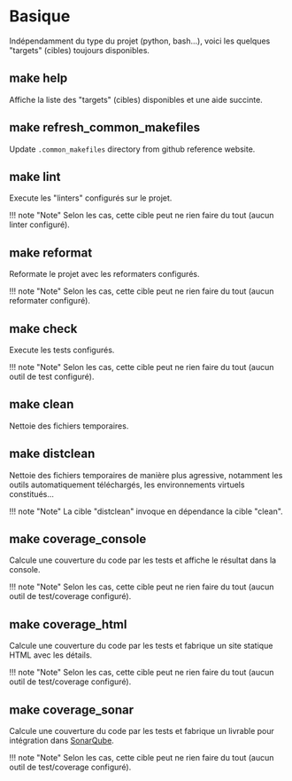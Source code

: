 # Basique

Indépendamment du type du projet (python, bash...), voici les quelques "targets" (cibles) toujours disponibles.

## make help

Affiche la liste des "targets" (cibles) disponibles et une aide succinte.

## make refresh_common_makefiles

Update `.common_makefiles` directory from github reference website.

## make lint

Execute les "linters" configurés sur le projet.

!!! note "Note"
    Selon les cas, cette cible peut ne rien faire du tout (aucun linter configuré).

## make reformat

Reformate le projet avec les reformaters configurés.

!!! note "Note"
    Selon les cas, cette cible peut ne rien faire du tout (aucun reformater configuré).

## make check

Execute les tests configurés.

!!! note "Note"
    Selon les cas, cette cible peut ne rien faire du tout (aucun outil de test configuré).

## make clean

Nettoie des fichiers temporaires.

## make distclean

Nettoie des fichiers temporaires de manière plus agressive, notamment les outils automatiquement téléchargés,
les environnements virtuels constitués...

!!! note "Note"
    La cible "distclean" invoque en dépendance la cible "clean".

## make coverage_console

Calcule une couverture du code par les tests et affiche le résultat dans la console.

!!! note "Note"
    Selon les cas, cette cible peut ne rien faire du tout (aucun outil de test/coverage configuré).

## make coverage_html

Calcule une couverture du code par les tests et fabrique un site statique HTML avec les détails.

!!! note "Note"
    Selon les cas, cette cible peut ne rien faire du tout (aucun outil de test/coverage configuré).

## make coverage_sonar

Calcule une couverture du code par les tests et fabrique un livrable pour intégration dans [SonarQube](https://www.sonarqube.org/).

!!! note "Note"
    Selon les cas, cette cible peut ne rien faire du tout (aucun outil de test/coverage configuré).

